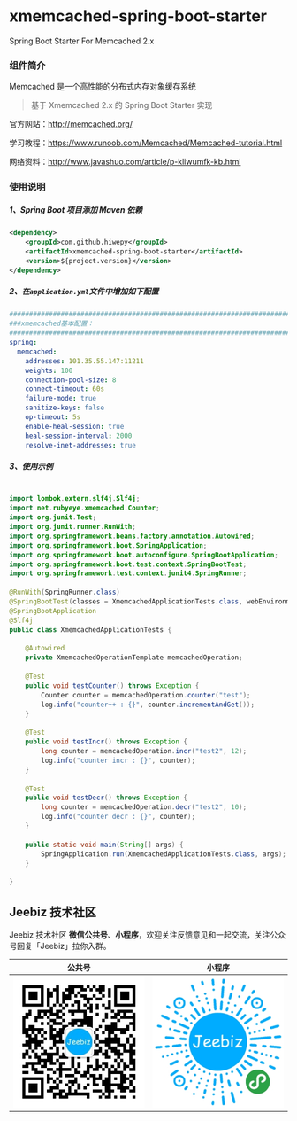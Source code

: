 # xmemcached-spring-boot-starter

Spring Boot Starter For Memcached 2.x

### 组件简介

Memcached 是一个高性能的分布式内存对象缓存系统

> 基于 Xmemcached 2.x 的 Spring Boot Starter 实现

官方网站：http://memcached.org/

学习教程：https://www.runoob.com/Memcached/Memcached-tutorial.html

网络资料：http://www.javashuo.com/article/p-kliwumfk-kb.html

### 使用说明

##### 1、Spring Boot 项目添加 Maven 依赖

``` xml
<dependency>
	<groupId>com.github.hiwepy</groupId>
	<artifactId>xmemcached-spring-boot-starter</artifactId>
	<version>${project.version}</version>
</dependency>
```

##### 2、在`application.yml`文件中增加如下配置

```yaml
################################################################################################################
###xmemcached基本配置：
################################################################################################################
spring:
  memcached:
    addresses: 101.35.55.147:11211
    weights: 100
    connection-pool-size: 8
    connect-timeout: 60s
    failure-mode: true
    sanitize-keys: false
    op-timeout: 5s
    enable-heal-session: true
    heal-session-interval: 2000
    resolve-inet-addresses: true
```

##### 3、使用示例

```java

import lombok.extern.slf4j.Slf4j;
import net.rubyeye.xmemcached.Counter;
import org.junit.Test;
import org.junit.runner.RunWith;
import org.springframework.beans.factory.annotation.Autowired;
import org.springframework.boot.SpringApplication;
import org.springframework.boot.autoconfigure.SpringBootApplication;
import org.springframework.boot.test.context.SpringBootTest;
import org.springframework.test.context.junit4.SpringRunner;

@RunWith(SpringRunner.class)
@SpringBootTest(classes = XmemcachedApplicationTests.class, webEnvironment = SpringBootTest.WebEnvironment.RANDOM_PORT)
@SpringBootApplication
@Slf4j
public class XmemcachedApplicationTests {

    @Autowired
    private XmemcachedOperationTemplate memcachedOperation;

    @Test
    public void testCounter() throws Exception {
        Counter counter = memcachedOperation.counter("test");
        log.info("counter++ : {}", counter.incrementAndGet());
    }

    @Test
    public void testIncr() throws Exception {
        long counter = memcachedOperation.incr("test2", 12);
        log.info("counter incr : {}", counter);
    }

    @Test
    public void testDecr() throws Exception {
        long counter = memcachedOperation.decr("test2", 10);
        log.info("counter decr : {}", counter);
    }

    public static void main(String[] args) {
        SpringApplication.run(XmemcachedApplicationTests.class, args);
    }

}
```

## Jeebiz 技术社区

Jeebiz 技术社区 **微信公共号**、**小程序**，欢迎关注反馈意见和一起交流，关注公众号回复「Jeebiz」拉你入群。

|公共号|小程序|
|---|---|
| ![](https://raw.githubusercontent.com/hiwepy/static/main/images/qrcode_for_gh_1d965ea2dfd1_344.jpg)| ![](https://raw.githubusercontent.com/hiwepy/static/main/images/gh_09d7d00da63e_344.jpg)|

